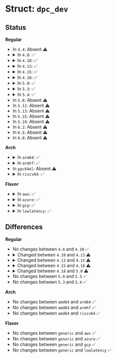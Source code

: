 # Struct: <code>dpc_dev</code>

## Status
<b>Regular</b>
<ul>
<li>
In <code>4.4</code>: Absent ⚠️
</li>
<li>
<details>
<summary>In <code>4.8</code>: ✅</summary>

```c
struct dpc_dev {
    struct pcie_device *dev;
    struct work_struct work;
    int cap_pos;
};
```
</details>
</li>
<li>
<details>
<summary>In <code>4.10</code>: ✅</summary>

```c
struct dpc_dev {
    struct pcie_device *dev;
    struct work_struct work;
    int cap_pos;
};
```
</details>
</li>
<li>
<details>
<summary>In <code>4.13</code>: ✅</summary>

```c
struct dpc_dev {
    struct pcie_device *dev;
    struct work_struct work;
    int cap_pos;
    bool rp;
};
```
</details>
</li>
<li>
<details>
<summary>In <code>4.15</code>: ✅</summary>

```c
struct dpc_dev {
    struct pcie_device *dev;
    struct work_struct work;
    int cap_pos;
    bool rp;
    u32 rp_pio_status;
};
```
</details>
</li>
<li>
<details>
<summary>In <code>4.18</code>: ✅</summary>

```c
struct dpc_dev {
    struct pcie_device *dev;
    struct work_struct work;
    u16 cap_pos;
    bool rp_extensions;
    u32 rp_pio_status;
    u8 rp_log_size;
};
```
</details>
</li>
<li>
<details>
<summary>In <code>5.0</code>: ✅</summary>

```c
struct dpc_dev {
    struct pcie_device *dev;
    u16 cap_pos;
    bool rp_extensions;
    u8 rp_log_size;
};
```
</details>
</li>
<li>
<details>
<summary>In <code>5.3</code>: ✅</summary>

```c
struct dpc_dev {
    struct pcie_device *dev;
    u16 cap_pos;
    bool rp_extensions;
    u8 rp_log_size;
};
```
</details>
</li>
<li>
<details>
<summary>In <code>5.4</code>: ✅</summary>

```c
struct dpc_dev {
    struct pcie_device *dev;
    u16 cap_pos;
    bool rp_extensions;
    u8 rp_log_size;
};
```
</details>
</li>
<li>
In <code>5.8</code>: Absent ⚠️
</li>
<li>
In <code>5.11</code>: Absent ⚠️
</li>
<li>
In <code>5.13</code>: Absent ⚠️
</li>
<li>
In <code>5.15</code>: Absent ⚠️
</li>
<li>
In <code>5.19</code>: Absent ⚠️
</li>
<li>
In <code>6.2</code>: Absent ⚠️
</li>
<li>
In <code>6.5</code>: Absent ⚠️
</li>
<li>
In <code>6.8</code>: Absent ⚠️
</li>
</ul>
<b>Arch</b>
<ul>
<li>
<details>
<summary>In <code>arm64</code>: ✅</summary>

```c
struct dpc_dev {
    struct pcie_device *dev;
    u16 cap_pos;
    bool rp_extensions;
    u8 rp_log_size;
};
```
</details>
</li>
<li>
<details>
<summary>In <code>armhf</code>: ✅</summary>

```c
struct dpc_dev {
    struct pcie_device *dev;
    u16 cap_pos;
    bool rp_extensions;
    u8 rp_log_size;
};
```
</details>
</li>
<li>
In <code>ppc64el</code>: Absent ⚠️
</li>
<li>
<details>
<summary>In <code>riscv64</code>: ✅</summary>

```c
struct dpc_dev {
    struct pcie_device *dev;
    u16 cap_pos;
    bool rp_extensions;
    u8 rp_log_size;
};
```
</details>
</li>
</ul>
<b>Flavor</b>
<ul>
<li>
<details>
<summary>In <code>aws</code>: ✅</summary>

```c
struct dpc_dev {
    struct pcie_device *dev;
    u16 cap_pos;
    bool rp_extensions;
    u8 rp_log_size;
};
```
</details>
</li>
<li>
<details>
<summary>In <code>azure</code>: ✅</summary>

```c
struct dpc_dev {
    struct pcie_device *dev;
    u16 cap_pos;
    bool rp_extensions;
    u8 rp_log_size;
};
```
</details>
</li>
<li>
<details>
<summary>In <code>gcp</code>: ✅</summary>

```c
struct dpc_dev {
    struct pcie_device *dev;
    u16 cap_pos;
    bool rp_extensions;
    u8 rp_log_size;
};
```
</details>
</li>
<li>
<details>
<summary>In <code>lowlatency</code>: ✅</summary>

```c
struct dpc_dev {
    struct pcie_device *dev;
    u16 cap_pos;
    bool rp_extensions;
    u8 rp_log_size;
};
```
</details>
</li>
</ul>

## Differences
<b>Regular</b>
<ul>
<li>
No changes between <code>4.8</code> and <code>4.10</code> ✅
</li>
<li>
<details>
<summary>Changed between <code>4.10</code> and <code>4.13</code> ⚠️</summary>
<ul>
<li>
<b>Field added. </b>
<code>bool rp</code>
</li>
</ul>
</details>
</li>
<li>
<details>
<summary>Changed between <code>4.13</code> and <code>4.15</code> ⚠️</summary>
<ul>
<li>
<b>Field added. </b>
<code>u32 rp_pio_status</code>
</li>
</ul>
</details>
</li>
<li>
<details>
<summary>Changed between <code>4.15</code> and <code>4.18</code> ⚠️</summary>
<ul>
<li>
<b>Field added. </b>
<code>bool rp_extensions</code>
</li>
<li>
<b>Field added. </b>
<code>u8 rp_log_size</code>
</li>
<li>
<b>Field removed. </b>
<code>bool rp</code>
</li>
<li>
<b>Field type changed. </b>
<code>int cap_pos</code> ➡️ <code>u16 cap_pos</code>
</li>
</ul>
</details>
</li>
<li>
<details>
<summary>Changed between <code>4.18</code> and <code>5.0</code> ⚠️</summary>
<ul>
<li>
<b>Field removed. </b>
<code>struct work_struct work</code>
</li>
<li>
<b>Field removed. </b>
<code>u32 rp_pio_status</code>
</li>
</ul>
</details>
</li>
<li>
No changes between <code>5.0</code> and <code>5.3</code> ✅
</li>
<li>
No changes between <code>5.3</code> and <code>5.4</code> ✅
</li>
</ul>
<b>Arch</b>
<ul>
<li>
No changes between <code>amd64</code> and <code>arm64</code> ✅
</li>
<li>
No changes between <code>amd64</code> and <code>armhf</code> ✅
</li>
<li>
No changes between <code>amd64</code> and <code>riscv64</code> ✅
</li>
</ul>
<b>Flavor</b>
<ul>
<li>
No changes between <code>generic</code> and <code>aws</code> ✅
</li>
<li>
No changes between <code>generic</code> and <code>azure</code> ✅
</li>
<li>
No changes between <code>generic</code> and <code>gcp</code> ✅
</li>
<li>
No changes between <code>generic</code> and <code>lowlatency</code> ✅
</li>
</ul>
